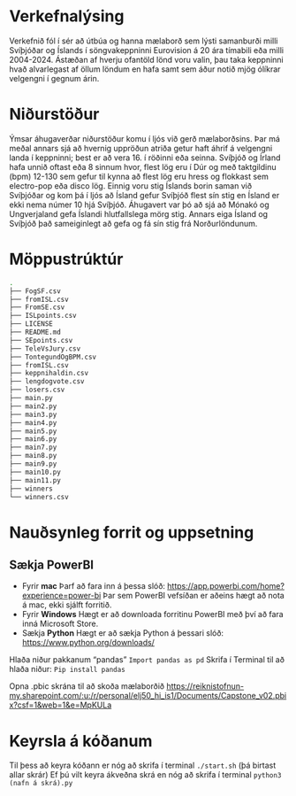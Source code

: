 # Verkefnalýsing
Verkefnið fól í sér að útbúa og hanna mælaborð sem lýsti samanburði milli Svíþjóðar og Íslands í söngvakeppninni Eurovision á 20 ára tímabili eða milli 2004-2024. Ástæðan af hverju ofantöld lönd voru valin, þau taka keppninni hvað alvarlegast af öllum löndum en hafa samt sem áður notið mjög ólíkrar velgengni í gegnum árin.  

# Niðurstöður
Ýmsar áhugaverðar niðurstöður komu í ljós við gerð mælaborðsins. Þar má meðal annars sjá að hvernig uppröðun atriða getur haft áhrif á velgengni landa í keppninni; best er að vera 16. í röðinni eða seinna. Svíþjóð og Írland hafa unnið oftast eða 8 sinnum hvor, flest lög eru í Dúr og með taktgildinu (bpm) 12-130 sem gefur til kynna að flest lög eru hress og flokkast sem electro-pop eða disco lög.  Einnig voru stig Íslands borin saman við Svíþjóðar og kom þá í ljós að Ísland gefur Svíþjóð flest sín stig en Ísland er ekki nema númer 10 hjá Svíþjóð. Áhugavert var þó að sjá að Mónakó og Ungverjaland gefa Íslandi hlutfallslega mörg stig. Annars eiga Ísland og Svíþjóð það sameiginlegt að gefa og fá sín stig frá Norðurlöndunum. 

# Möppustrúktúr
```bash
.
├── FogSF.csv
├── fromISL.csv
├── FromSE.csv
├── ISLpoints.csv
├── LICENSE
├── README.md
├── SEpoints.csv
├── TeleVsJury.csv
├── TontegundOgBPM.csv
├── fromISL.csv
├── keppnihaldin.csv
├── lengdogvote.csv
├── losers.csv
├── main.py
├── main2.py
├── main3.py
├── main4.py
├── main5.py
├── main6.py
├── main7.py
├── main8.py
├── main9.py
├── main10.py
├── main11.py
├── winners
└── winners.csv
```
# Nauðsynleg forrit og uppsetning
## Sækja PowerBI 
- Fyrir **mac** 
Þarf að fara inn á þessa slóð: https://app.powerbi.com/home?experience=power-bi
Þar sem PowerBI vefsíðan er aðeins hægt að nota á mac, ekki sjálft forritið.
- Fyrir **Windows**
Hægt er að downloada forritinu PowerBI með því að fara inná Microsoft Store. 
- Sækja **Python**
Hægt er að sækja Python á þessari slóð: https://www.python.org/downloads/

Hlaða niður pakkanum “pandas”
`Import pandas as pd`
Skrifa í Terminal til að hlaða niður: `Pip install pandas`

Opna .pbic skrána til að skoða mælaborðið 
https://reiknistofnun-my.sharepoint.com/:u:/r/personal/elj50_hi_is1/Documents/Capstone_v02.pbix?csf=1&web=1&e=MpKULa


# Keyrsla á kóðanum 
Til þess að keyra kóðann er nóg að skrifa í terminal  `./start.sh` (þá birtast allar skrár)
Ef þú vilt keyra ákveðna skrá en nóg að skrifa í terminal `python3 (nafn á skrá).py`




